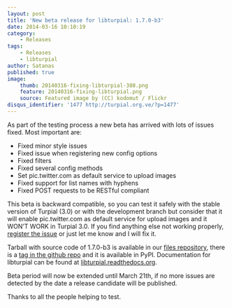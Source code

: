```yaml
---
layout: post
title: 'New beta release for libturpial: 1.7.0-b3'
date: 2014-03-16 10:10:19
category:
    - Releases
tags:
    - Releases
    - libturpial
author: Satanas
published: true
image:
    thumb: 20140316-fixing-libturpial-380.png
    feature: 20140316-fixing-libturpial.png
    source: Featured image by (CC) kodomut / Flickr
disqus_identifier: '1477 http://turpial.org.ve/?p=1477'
---
```

As part of the testing process a new beta has arrived with lots of issues fixed. Most important are:

* Fixed minor style issues
* Fixed issue when registering new config options
* Fixed filters
* Fixed several config methods
* Set pic.twitter.com as default service to upload images
* Fixed support for list names with hyphens
* Fixed POST requests to be RESTful compliant

This beta is backward compatible, so you can test it safely with the stable version of Turpial (3.0) or with the development branch but consider that it will enable pic.twitter.com as default service for upload images and it WON’T WORK in Turpial 3.0. If you find anything else not working properly, [register the issue](https://github.com/satanas/libturpial/issues) or just let me know and I will fix it.

Tarball with source code of 1.7.0-b3 is available in our [files repository](https://github.com/satanas/Turpial/releases), there is a [tag in the github repo](https://github.com/satanas/libturpial/tree/1.7.0-b3) and it is available in PyPI. Documentation for libturpial can be found at [libturpial.readthedocs.org](http://libturpial.readthedocs.org/en/latest/).

Beta period will now be extended until March 21th, if no more issues are detected by the date a release candidate will be published.

Thanks to all the people helping to test.